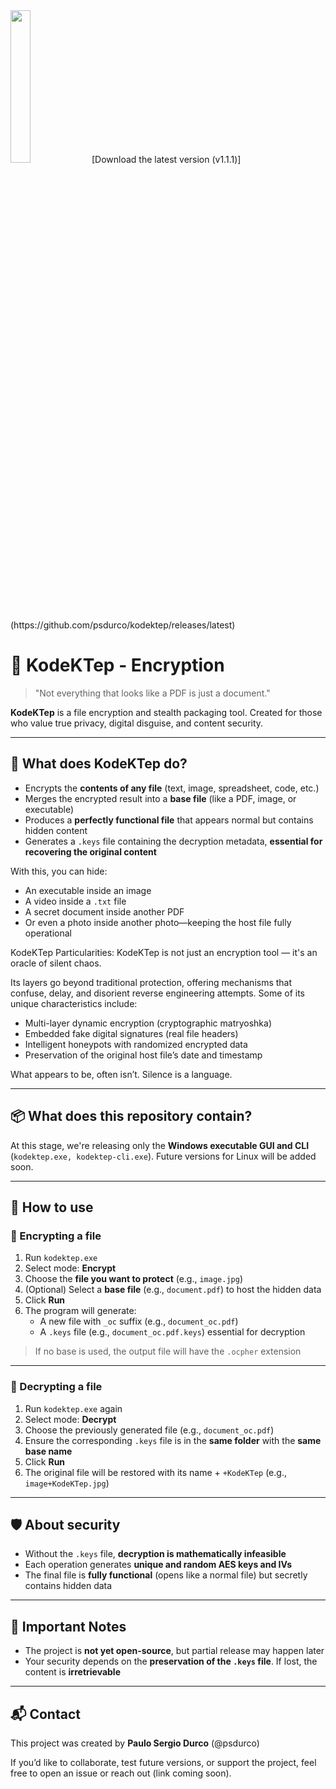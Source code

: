 <img src="https://github.com/user-attachments/assets/863a7604-15a7-4d55-a38e-7b042f26cfa8" width="25%" />
[Download the latest version (v1.1.1)](https://github.com/psdurco/kodektep/releases/latest)


# 🧅 KodeKTep - Encryption

> "Not everything that looks like a PDF is just a document."

**KodeKTep** is a file encryption and stealth packaging tool. Created for those who value true privacy, digital disguise, and content security.

---

## 🔐 What does KodeKTep do?

- Encrypts the **contents of any file** (text, image, spreadsheet, code, etc.)
- Merges the encrypted result into a **base file** (like a PDF, image, or executable)
- Produces a **perfectly functional file** that appears normal but contains hidden content
- Generates a `.keys` file containing the decryption metadata, **essential for recovering the original content**

With this, you can hide:
- An executable inside an image
- A video inside a `.txt` file
- A secret document inside another PDF
- Or even a photo inside another photo—keeping the host file fully operational

KodeKTep Particularities:
KodeKTep is not just an encryption tool — it's an oracle of silent chaos.

Its layers go beyond traditional protection, offering mechanisms that confuse, delay, and disorient reverse engineering attempts. Some of its unique characteristics include:

- Multi-layer dynamic encryption (cryptographic matryoshka)
- Embedded fake digital signatures (real file headers)
- Intelligent honeypots with randomized encrypted data
- Preservation of the original host file’s date and timestamp

What appears to be, often isn’t.
Silence is a language.

---

## 📦 What does this repository contain?

At this stage, we're releasing only the **Windows executable GUI and CLI** (`kodektep.exe, kodektep-cli.exe`). Future versions for Linux will be added soon.

---

## 🚀 How to use

### 🧪 Encrypting a file

1. Run `kodektep.exe`
2. Select mode: **Encrypt**
3. Choose the **file you want to protect** (e.g., `image.jpg`)
4. (Optional) Select a **base file** (e.g., `document.pdf`) to host the hidden data
5. Click **Run**
6. The program will generate:
   - A new file with `_oc` suffix (e.g., `document_oc.pdf`)
   - A `.keys` file (e.g., `document_oc.pdf.keys`) essential for decryption

> If no base is used, the output file will have the `.ocpher` extension

---

### 🧹 Decrypting a file

1. Run `kodektep.exe` again
2. Select mode: **Decrypt**
3. Choose the previously generated file (e.g., `document_oc.pdf`)
4. Ensure the corresponding `.keys` file is in the **same folder** with the **same base name**
5. Click **Run**
6. The original file will be restored with its name + `+KodeKTep` (e.g., `image+KodeKTep.jpg`)

---

## 🛡 About security

- Without the `.keys` file, **decryption is mathematically infeasible**
- Each operation generates **unique and random AES keys and IVs**
- The final file is **fully functional** (opens like a normal file) but secretly contains hidden data

---

## 📌 Important Notes

- The project is **not yet open-source**, but partial release may happen later
- Your security depends on the **preservation of the `.keys` file**. If lost, the content is **irretrievable**

---

## 📬 Contact

This project was created by **Paulo Sergio Durco** (@psdurco)

If you’d like to collaborate, test future versions, or support the project, feel free to open an issue or reach out (link coming soon).
